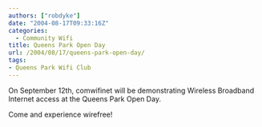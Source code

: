 ```yaml
---
authors: ["robdyke"]
date: "2004-08-17T09:33:16Z"
categories:
  - Community Wifi
title: Queens Park Open Day
url: /2004/08/17/queens-park-open-day/
tags:
- Queens Park Wifi Club
---
```

On September 12th, comwifinet will be demonstrating Wireless Broadband Internet access at the Queens Park Open Day.

Come and experience wirefree!